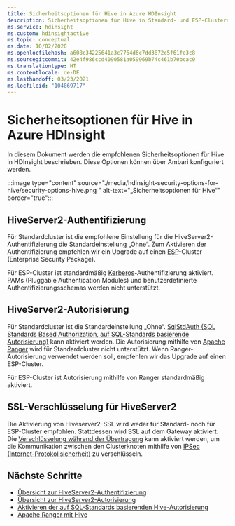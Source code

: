 ```yaml
---
title: Sicherheitsoptionen für Hive in Azure HDInsight
description: Sicherheitsoptionen für Hive in Standard- und ESP-Clustern
ms.service: hdinsight
ms.custom: hdinsightactive
ms.topic: conceptual
ms.date: 10/02/2020
ms.openlocfilehash: a608c34225641a3c7764d6c7dd3872c5f61fe3c8
ms.sourcegitcommit: 42e4f986ccd4090581a059969b74c461b70bcac0
ms.translationtype: HT
ms.contentlocale: de-DE
ms.lasthandoff: 03/23/2021
ms.locfileid: "104869717"
---
```

# <a name="security-options-for-hive-in-azure-hdinsight"></a>Sicherheitsoptionen für Hive in Azure HDInsight

In diesem Dokument werden die empfohlenen Sicherheitsoptionen für Hive in HDInsight beschrieben. Diese Optionen können über Ambari konfiguriert werden.

:::image type="content" source="./media/hdinsight-security-options-for-hive/security-options-hive.png " alt-text="„Sicherheitsoptionen für Hive“" border="true":::

## <a name="hiveserver2-authentication"></a>HiveServer2-Authentifizierung

Für Standardcluster ist die empfohlene Einstellung für die HiveServer2-Authentifizierung die Standardeinstellung „Ohne“. Zum Aktivieren der Authentifizierung empfehlen wir ein Upgrade auf einen [ESP](../domain-joined/hdinsight-security-overview.md)-Cluster (Enterprise Security Package). 

Für ESP-Cluster ist standardmäßig [Kerberos](https://web.mit.edu/Kerberos/)-Authentifizierung aktiviert. PAMs (Pluggable Authentication Modules) und benutzerdefinierte Authentifizierungsschemas werden nicht unterstützt.

## <a name="hiveserver2-authorization"></a>HiveServer2-Autorisierung

Für Standardcluster ist die Standardeinstellung „Ohne“. [SqlStdAuth (SQL Standards Based Authorization, auf SQL-Standards basierende Autorisierung)](https://cwiki.apache.org/confluence/display/Hive/SQL+Standard+based+hive+authorization) kann aktiviert werden. Die Autorisierung mithilfe von [Apache Ranger](https://ranger.apache.org/) wird für Standardcluster nicht unterstützt. Wenn Ranger-Autorisierung verwendet werden soll, empfehlen wir das Upgrade auf einen ESP-Cluster. 

Für ESP-Cluster ist Autorisierung mithilfe von Ranger standardmäßig aktiviert. 


## <a name="ssl-encryption-for-hiveserver2"></a>SSL-Verschlüsselung für HiveServer2

Die Aktivierung von Hiveserver2-SSL wird weder für Standard- noch für ESP-Cluster empfohlen. Stattdessen wird SSL auf dem Gateway aktiviert. Die [Verschlüsselung während der Übertragung](../domain-joined/encryption-in-transit.md) kann aktiviert werden, um die Kommunikation zwischen den Clusterknoten mithilfe von [IPSec (Internet-Protokollsicherheit)](https://en.wikipedia.org/wiki/IPsec) zu verschlüsseln.


## <a name="next-steps"></a>Nächste Schritte
* [Übersicht zur HiveServer2-Authentifizierung](https://cwiki.apache.org/confluence/display/Hive/Setting+up+HiveServer2#SettingUpHiveServer2-Authentication/SecurityConfiguration)
* [Übersicht zur HiveServer2-Autorisierung](https://cwiki.apache.org/confluence/display/Hive/LanguageManual+Authorization)
* [Aktivieren der auf SQL-Standards basierenden Hive-Autorisierung](https://community.cloudera.com/t5/Community-Articles/Getting-started-with-SQLStdAuth/ta-p/244263)
* [Apache Ranger mit Hive](../domain-joined/apache-domain-joined-run-hive.md)

